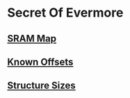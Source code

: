 ﻿# Secret Of Evermore

## [SRAM Map](Documentation/Items/Sram.md)
## [Known Offsets](Documentation/Offsets.md)
## [Structure Sizes](Documentation/Sizes.md)